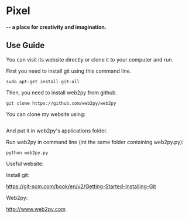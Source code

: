 # Pixel
<b>-- a place for creativity and imagination.</b>

## Use Guide

You can visit its website directly or clone it to your computer and run.

First you need to install git using this command line.
```
sudo apt-get install git-all
```
Then, you need to install web2py from github.

```
git clone https://github.com/web2py/web2py
```
You can clone my website using:

```
```
And put it in web2py's applications folder.

Run web2py in command line (int the same folder containing web2py.py):

```
python web2py.py
```
Useful website:

Install git:

https://git-scm.com/book/en/v2/Getting-Started-Installing-Git

Web2py: 

http://www.web2py.com

